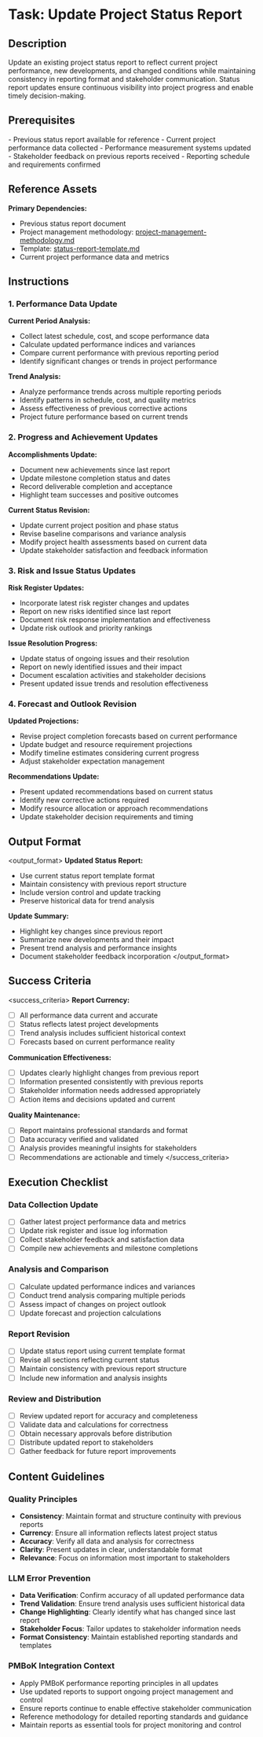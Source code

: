 # Task: Update Project Status Report

## Description

Update an existing project status report to reflect current project performance, new developments, and changed conditions while maintaining consistency in reporting format and stakeholder communication. Status report updates ensure continuous visibility into project progress and enable timely decision-making.

## Prerequisites

<prerequisites>
- Previous status report available for reference
- Current project performance data collected
- Performance measurement systems updated
- Stakeholder feedback on previous reports received
- Reporting schedule and requirements confirmed
</prerequisites>

## Reference Assets

**Primary Dependencies:**
- Previous status report document
- Project management methodology: [project-management-methodology.md](./.krci-ai/data/project-management-methodology.md)
- Template: [status-report-template.md](./.krci-ai/templates/status-report-template.md)
- Current project performance data and metrics

## Instructions

<instructions>

### 1. Performance Data Update

**Current Period Analysis:**
- Collect latest schedule, cost, and scope performance data
- Calculate updated performance indices and variances
- Compare current performance with previous reporting period
- Identify significant changes or trends in project performance

**Trend Analysis:**
- Analyze performance trends across multiple reporting periods
- Identify patterns in schedule, cost, and quality metrics
- Assess effectiveness of previous corrective actions
- Project future performance based on current trends

### 2. Progress and Achievement Updates

**Accomplishments Update:**
- Document new achievements since last report
- Update milestone completion status and dates
- Record deliverable completion and acceptance
- Highlight team successes and positive outcomes

**Current Status Revision:**
- Update current project position and phase status
- Revise baseline comparisons and variance analysis
- Modify project health assessments based on current data
- Update stakeholder satisfaction and feedback information

### 3. Risk and Issue Status Updates

**Risk Register Updates:**
- Incorporate latest risk register changes and updates
- Report on new risks identified since last report
- Document risk response implementation and effectiveness
- Update risk outlook and priority rankings

**Issue Resolution Progress:**
- Update status of ongoing issues and their resolution
- Report on newly identified issues and their impact
- Document escalation activities and stakeholder decisions
- Present updated issue trends and resolution effectiveness

### 4. Forecast and Outlook Revision

**Updated Projections:**
- Revise project completion forecasts based on current performance
- Update budget and resource requirement projections
- Modify timeline estimates considering current progress
- Adjust stakeholder expectation management

**Recommendations Update:**
- Present updated recommendations based on current status
- Identify new corrective actions required
- Modify resource allocation or approach recommendations
- Update stakeholder decision requirements and timing
</instructions>

## Output Format

<output_format>
**Updated Status Report:**
- Use current status report template format
- Maintain consistency with previous report structure
- Include version control and update tracking
- Preserve historical data for trend analysis

**Update Summary:**
- Highlight key changes since previous report
- Summarize new developments and their impact
- Present trend analysis and performance insights
- Document stakeholder feedback incorporation
</output_format>

## Success Criteria

<success_criteria>
**Report Currency:**
- [ ] All performance data current and accurate
- [ ] Status reflects latest project developments
- [ ] Trend analysis includes sufficient historical context
- [ ] Forecasts based on current performance reality

**Communication Effectiveness:**
- [ ] Updates clearly highlight changes from previous report
- [ ] Information presented consistently with previous reports
- [ ] Stakeholder information needs addressed appropriately
- [ ] Action items and decisions updated and current

**Quality Maintenance:**
- [ ] Report maintains professional standards and format
- [ ] Data accuracy verified and validated
- [ ] Analysis provides meaningful insights for stakeholders
- [ ] Recommendations are actionable and timely
</success_criteria>

## Execution Checklist

### Data Collection Update

- [ ] Gather latest project performance data and metrics
- [ ] Update risk register and issue log information
- [ ] Collect stakeholder feedback and satisfaction data
- [ ] Compile new achievements and milestone completions

### Analysis and Comparison

- [ ] Calculate updated performance indices and variances
- [ ] Conduct trend analysis comparing multiple periods
- [ ] Assess impact of changes on project outlook
- [ ] Update forecast and projection calculations

### Report Revision

- [ ] Update status report using current template format
- [ ] Revise all sections reflecting current status
- [ ] Maintain consistency with previous report structure
- [ ] Include new information and analysis insights

### Review and Distribution

- [ ] Review updated report for accuracy and completeness
- [ ] Validate data and calculations for correctness
- [ ] Obtain necessary approvals before distribution
- [ ] Distribute updated report to stakeholders
- [ ] Gather feedback for future report improvements

## Content Guidelines

### Quality Principles

- **Consistency**: Maintain format and structure continuity with previous reports
- **Currency**: Ensure all information reflects latest project status
- **Accuracy**: Verify all data and analysis for correctness
- **Clarity**: Present updates in clear, understandable format
- **Relevance**: Focus on information most important to stakeholders

### LLM Error Prevention

- **Data Verification**: Confirm accuracy of all updated performance data
- **Trend Validation**: Ensure trend analysis uses sufficient historical data
- **Change Highlighting**: Clearly identify what has changed since last report
- **Stakeholder Focus**: Tailor updates to stakeholder information needs
- **Format Consistency**: Maintain established reporting standards and templates

### PMBoK Integration Context

- Apply PMBoK performance reporting principles in all updates
- Use updated reports to support ongoing project management and control
- Ensure reports continue to enable effective stakeholder communication
- Reference methodology for detailed reporting standards and guidance
- Maintain reports as essential tools for project monitoring and control
